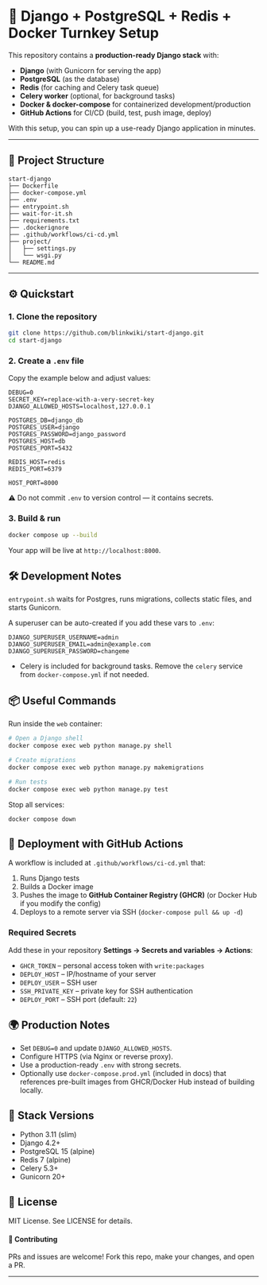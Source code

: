 # 🚀 Django + PostgreSQL + Redis + Docker Turnkey Setup

This repository contains a **production-ready Django stack** with:

- **Django** (with Gunicorn for serving the app)
- **PostgreSQL** (as the database)
- **Redis** (for caching and Celery task queue)
- **Celery worker** (optional, for background tasks)
- **Docker & docker-compose** for containerized development/production
- **GitHub Actions** for CI/CD (build, test, push image, deploy)

With this setup, you can spin up a use-ready Django application in minutes.

---


## 📂 Project Structure
```
start-django
├── Dockerfile
├── docker-compose.yml
├── .env
├── entrypoint.sh
├── wait-for-it.sh
├── requirements.txt
├── .dockerignore
├── .github/workflows/ci-cd.yml
├── project/
│   ├── settings.py
│   └── wsgi.py
└── README.md
```

---



## ⚙️ Quickstart

### 1. Clone the repository

```bash
git clone https://github.com/blinkwiki/start-django.git
cd start-django
```


### 2. Create a `.env` file

Copy the example below and adjust values:

```dotenv
DEBUG=0
SECRET_KEY=replace-with-a-very-secret-key
DJANGO_ALLOWED_HOSTS=localhost,127.0.0.1

POSTGRES_DB=django_db
POSTGRES_USER=django
POSTGRES_PASSWORD=django_password
POSTGRES_HOST=db
POSTGRES_PORT=5432

REDIS_HOST=redis
REDIS_PORT=6379

HOST_PORT=8000
```

⚠️ Do not commit `.env` to version control — it contains secrets.



### 3. Build & run

```bash
docker compose up --build
```


Your app will be live at `http://localhost:8000`.



## 🛠️ Development Notes

`entrypoint.sh` waits for Postgres, runs migrations, collects static files, and starts Gunicorn.

A superuser can be auto-created if you add these vars to `.env`:

```dotenv
DJANGO_SUPERUSER_USERNAME=admin
DJANGO_SUPERUSER_EMAIL=admin@example.com
DJANGO_SUPERUSER_PASSWORD=changeme
```

* Celery is included for background tasks. Remove the `celery` service from `docker-compose.yml` if not needed.



## 📦 Useful Commands

Run inside the `web` container:

```bash
# Open a Django shell
docker compose exec web python manage.py shell

# Create migrations
docker compose exec web python manage.py makemigrations

# Run tests
docker compose exec web python manage.py test
```

Stop all services:

```bash
docker compose down
```



## 🚀 Deployment with GitHub Actions

A workflow is included at `.github/workflows/ci-cd.yml` that:

1. Runs Django tests
2. Builds a Docker image
3. Pushes the image to **GitHub Container Registry (GHCR)** (or Docker Hub if you modify the config)
4. Deploys to a remote server via SSH (`docker-compose pull && up -d`)



### Required Secrets

Add these in your repository **Settings → Secrets and variables → Actions**:

* `GHCR_TOKEN` – personal access token with `write:packages`
* `DEPLOY_HOST` – IP/hostname of your server
* `DEPLOY_USER` – SSH user
* `SSH_PRIVATE_KEY` – private key for SSH authentication
* `DEPLOY_PORT` – SSH port (default: `22`)



## 🌍 Production Notes

* Set `DEBUG=0` and update `DJANGO_ALLOWED_HOSTS`.
* Configure HTTPS (via Nginx or reverse proxy).
* Use a production-ready `.env` with strong secrets.
* Optionally use `docker-compose.prod.yml` (included in docs) that references pre-built images from GHCR/Docker Hub instead of building locally.



## 🧰 Stack Versions

* Python 3.11 (slim)
* Django 4.2+
* PostgreSQL 15 (alpine)
* Redis 7 (alpine)
* Celery 5.3+
* Gunicorn 20+



## 📜 License

MIT License. See LICENSE for details.



#### 🤝 Contributing

PRs and issues are welcome! Fork this repo, make your changes, and open a PR.



---
